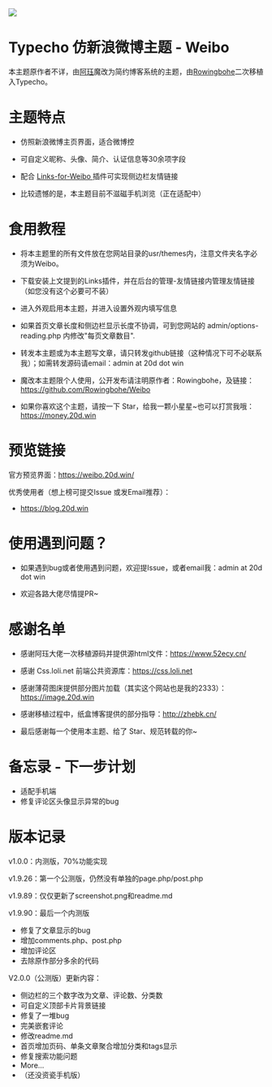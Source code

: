 ﻿<img src="https://raw.githubusercontent.com/Rowingbohe/Weibo/master/screenshot.png">

# Typecho 仿新浪微博主题 - Weibo

本主题原作者不详，由<a href="https://www.52ecy.cn">阿珏</a>魔改为简约博客系统的主题，由<a href="https://blog.20d.win">Rowingbohe</a>二次移植入Typecho。

# 主题特点
 - 仿照新浪微博主页界面，适合微博控

 - 可自定义昵称、头像、简介、认证信息等30余项字段

 - 配合 <a href="https://github.com/Rowingbohe/LInks-for-Weibo">Links-for-Weibo </a>插件可实现侧边栏友情链接

 - 比较遗憾的是，本主题目前不滋磁手机浏览（正在适配中）

# 食用教程
 - 将本主题里的所有文件放在您网站目录的usr/themes内，注意文件夹名字必须为Weibo。

 - 下载安装上文提到的Links插件，并在后台的管理-友情链接内管理友情链接（如您没有这个必要可不装）

 - 进入外观启用本主题，并进入设置外观内填写信息

 - 如果首页文章长度和侧边栏显示长度不协调，可到您网站的 admin/options-reading.php 内修改"每页文章数目".
 
 - 转发本主题或为本主题写文章，请只转发github链接（这种情况下可不必联系我）；如需转发源码请email：admin at 20d dot win

 - 魔改本主题限个人使用，公开发布请注明原作者：Rowingbohe，及链接：https://github.com/Rowingbohe/Weibo

 - 如果你喜欢这个主题，请按一下 Star，给我一颗小星星~也可以打赏我哦：https://money.20d.win

# 预览链接
官方预览界面：https://weibo.20d.win/

优秀使用者（想上榜可提交Issue 或发Email推荐）：
 - https://blog.20d.win 

# 使用遇到问题？
 - 如果遇到bug或者使用遇到问题，欢迎提Issue，或者email我：admin at 20d dot win

 - 欢迎各路大佬尽情提PR~

# 感谢名单
 - 感谢阿珏大佬一次移植源码并提供源html文件：https://www.52ecy.cn/

 - 感谢 Css.loli.net 前端公共资源库：https://css.loli.net

 - 感谢薄荷图床提供部分图片加载（其实这个网站也是我的2333）：https://image.20d.win

 - 感谢移植过程中，纸盒博客提供的部分指导：http://zhebk.cn/

 - 最后感谢每一个使用本主题、给了 Star、规范转载的你~

# 备忘录 - 下一步计划
 - 适配手机端
 - 修复评论区头像显示异常的bug

# 版本记录
v1.0.0：内测版，70%功能实现

v1.9.26：第一个公测版，仍然没有单独的page.php/post.php

v1.9.89：仅仅更新了screenshot.png和readme.md

v1.9.90：最后一个内测版
 - 修复了文章显示的bug
 - 增加comments.php、post.php
 - 增加评论区
 - 去除原作部分多余的代码

V2.0.0（公测版）更新内容：
 - 侧边栏的三个数字改为文章、评论数、分类数
 - 可自定义顶部卡片背景链接
 - 修复了一堆bug
 - 完美嵌套评论
 - 修改readme.md
 - 首页增加页码、单条文章聚合增加分类和tags显示
 - 修复搜索功能问题
 - More...
 - （还没资瓷手机版）
